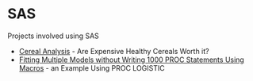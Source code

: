 # SAS

Projects involved using SAS

* [Cereal Analysis](https://github.com/hminluo/SAS/blob/master/cereal_report.pdf) - Are Expensive Healthy Cereals Worth it?
* [Fitting Multiple Models without Writing 1000 PROC Statements Using Macros](https://github.com/hminluo/SAS/blob/master/Multiple_Models.ipynb) - an Example Using PROC LOGISTIC
